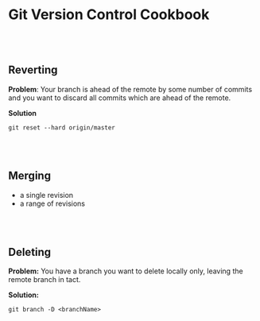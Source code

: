 # Git Version Control Cookbook

<br/></br>
## Reverting
**Problem**: Your branch is ahead of the remote by some number of commits and you want to discard all commits which are 
ahead of the remote.

**Solution**
~~~
git reset --hard origin/master
~~~



<br/></br>
## Merging
* a single revision 
* a range of revisions



<br/></br>
## Deleting
**Problem:** You have a branch you want to delete locally only, leaving the remote branch
in tact.

**Solution:**
~~~
git branch -D <branchName>
~~~